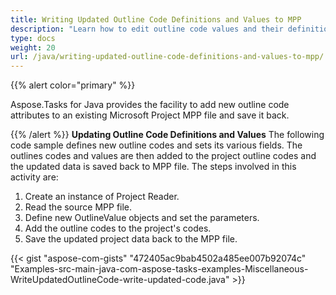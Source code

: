 ```yaml
---
title: Writing Updated Outline Code Definitions and Values to MPP
description: "Learn how to edit outline code values and their definitions using Aspose.Tasks for Java."
type: docs
weight: 20
url: /java/writing-updated-outline-code-definitions-and-values-to-mpp/
---
```


{{% alert color="primary" %}} 

Aspose.Tasks for Java provides the facility to add new outline code attributes to an existing Microsoft Project MPP file and save it back.

{{% /alert %}} 
**Updating Outline Code Definitions and Values**
The following code sample defines new outline codes and sets its various fields. The outlines codes and values are then added to the project outline codes and the updated data is saved back to MPP file. The steps involved in this activity are:

1. Create an instance of Project Reader.
2. Read the source MPP file.
3. Define new OutlineValue objects and set the parameters.
4. Add the outline codes to the project's codes.
5. Save the updated project data back to the MPP file.



{{< gist "aspose-com-gists" "472405ac9bab4502a485ee007b92074c" "Examples-src-main-java-com-aspose-tasks-examples-Miscellaneous-WriteUpdatedOutlineCode-write-updated-code.java" >}}
